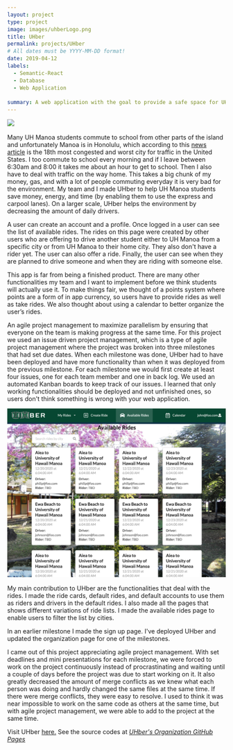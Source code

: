 ```yaml
---
layout: project
type: project
image: images/uhberLogo.png
title: UHber
permalink: projects/UHber
# All dates must be YYYY-MM-DD format!
date: 2019-04-12
labels:
  - Semantic-React
  - Database
  - Web Application

summary: A web application with the goal to provide a safe space for UH Manoa students to easily coordinate carpools.
---
```


<img class="ui medium floated rounded image" src="../images/uhberLanding.png">

Many UH Manoa students commute to school from other parts of the island and unfortunately Manoa is in Honolulu, which according to this <a href="https://www.hawaiinewsnow.com/2019/02/13/new-report-says-honolulus-traffic-is-pretty-bad-its-not-worst/">news article</a> is the 18th most congested and worst city for traffic in the United States. I too commute to school every morning and if I leave between 6:30am and 8:00 it takes me about an hour to get to school.
Then I also have to deal with traffic on the way home. This takes a big chunk of my money, gas, and with a lot of people commuting everyday it is very bad for the environment. My team and I made UHber to help UH Manoa students save money, energy, and time (by enabling them to use the express and carpool lanes). On a larger scale, UHber helps the environment by decreasing the amount of daily drivers.

A user can create an account and a profile. Once logged in a user can see the list of available rides. The rides on this page were created by other users who are offering to drive another student either to UH Manoa from a specific city or from UH Manoa to their home city. They also don't have a rider yet. The user can also offer a ride. Finally, the user can see when they are planned to drive someone and when they are riding with someone else.

This app is far from being a finished product. There are many other functionalities my team and I want to implement before we think students will actually use it. To make things fair, we thought of a points system where points are a form of in app currency, so users have to provide rides as well as take rides. We also thought about using a calendar to better organize the user’s rides.

An agile project management to maximize parallelism by ensuring that everyone on the team is making progress at the same time. For this project we used an issue driven project management, which is a type of agile project management where the project was broken into three milestones that had set due dates. When each milestone was done, UHber had to have been deployed and have more functionality than when it was deployed from the previous milestone. For each milestone we would first create at least four issues, one for each team member and one in back log. We used an automated Kanban boards to keep track of our issues. I learned that only working functionalities should be deployed and not unfinished ones, so users don't think something is wrong with your web application.

<img class="ui medium left floated image" src="../images/UHberAvailableRides.png">

My main contribution to UHber are the functionalities that deal with the rides. I made the ride cards, default rides, and default accounts to use them as riders and drivers in the default rides. I also made all the pages that shows different variations of ride lists. I made the available rides page to enable users to filter the list by cities.

In an earlier milestone I made the sign up page. I've deployed UHber and updated the organization page for one of the milestones.

I came out of this project appreciating agile project management. With set deadlines and mini presentations for each milestone, we were forced to work on the project continuously instead of procrastinating and waiting until a couple of days before the project was due to start working on it. It also greatly decreased the amount of merge conflicts as we knew what each person was doing and hardly changed the same files at the same time. If there were merge conflicts, they were easy to resolve. I used to think it was near impossible to work on the same code as others at the same time, but with agile project management, we were able to add to the project at the same time.

Visit UHber <a href="http://uhber.meteorapp.com/#/">here.</a>
See the source codes at <a href="https://github.com/UHBer/"><i class="large github icon"/>UHber's Organization GitHub Pages
